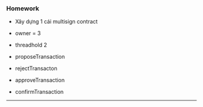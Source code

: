 ### Homework
- Xây dựng 1 cái multisign contract

- owner = 3
- threadhold 2
- proposeTransaction
- rejectTransacton
- approveTransaction
- confirmTransaction
----

